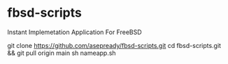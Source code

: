 # fbsd-scripts
Instant Implemetation Application For FreeBSD

git clone https://github.com/asepready/fbsd-scripts.git
cd fbsd-scripts.git && git pull origin main
sh nameapp.sh